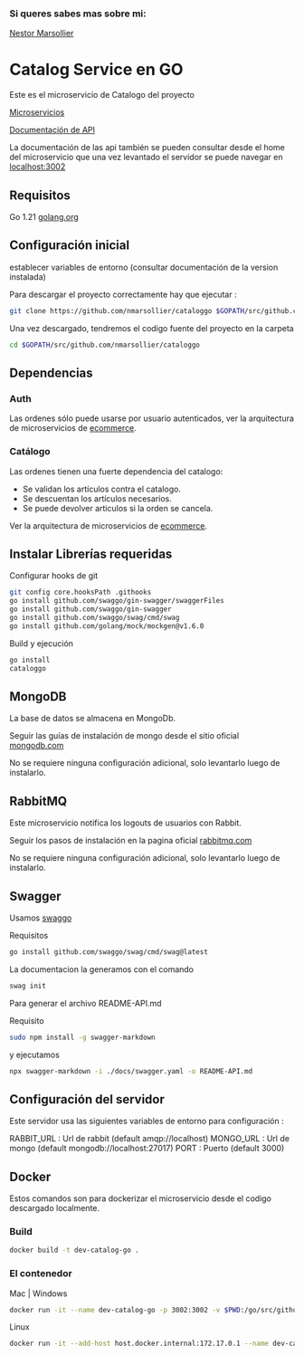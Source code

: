 ### Si queres sabes mas sobre mi:
[Nestor Marsollier](https://github.com/nmarsollier/profile)

# Catalog Service en GO

Este es el microservicio de Catalogo del proyecto

[Microservicios](https://github.com/nmarsollier/ecommerce)


[Documentación de API](./README-API.md)

La documentación de las api también se pueden consultar desde el home del microservicio
que una vez levantado el servidor se puede navegar en [localhost:3002](http://localhost:3002/docs/index.html)

## Requisitos

Go 1.21  [golang.org](https://golang.org/doc/install)


## Configuración inicial

establecer variables de entorno (consultar documentación de la version instalada)

Para descargar el proyecto correctamente hay que ejecutar :

```bash
git clone https://github.com/nmarsollier/cataloggo $GOPATH/src/github.com/nmarsollier/cataloggo
```

Una vez descargado, tendremos el codigo fuente del proyecto en la carpeta

```bash
cd $GOPATH/src/github.com/nmarsollier/cataloggo
```


## Dependencias

### Auth

Las ordenes sólo puede usarse por usuario autenticados, ver la arquitectura de microservicios de [ecommerce](https://github.com/nmarsollier/ecommerce).

### Catálogo

Las ordenes tienen una fuerte dependencia del catalogo:

- Se validan los artículos contra el catalogo.
- Se descuentan los artículos necesarios.
- Se puede devolver articulos si la orden se cancela.

Ver la arquitectura de microservicios de [ecommerce](https://github.com/nmarsollier/ecommerce).


## Instalar Librerías requeridas

Configurar hooks de git

```bash
git config core.hooksPath .githooks
go install github.com/swaggo/gin-swagger/swaggerFiles 
go install github.com/swaggo/gin-swagger 
go install github.com/swaggo/swag/cmd/swag
go install github.com/golang/mock/mockgen@v1.6.0
```

Build y ejecución

```bash
go install
cataloggo
```

## MongoDB

La base de datos se almacena en MongoDb.

Seguir las guías de instalación de mongo desde el sitio oficial [mongodb.com](https://www.mongodb.com/download-center#community)

No se requiere ninguna configuración adicional, solo levantarlo luego de instalarlo.

## RabbitMQ

Este microservicio notifica los logouts de usuarios con Rabbit.

Seguir los pasos de instalación en la pagina oficial [rabbitmq.com](https://www.rabbitmq.com/)

No se requiere ninguna configuración adicional, solo levantarlo luego de instalarlo.

## Swagger

Usamos [swaggo](https://github.com/swaggo/swag)

Requisitos 

```bash
go install github.com/swaggo/swag/cmd/swag@latest
```

La documentacion la generamos con el comando

```bash
swag init
```

Para generar el archivo README-API.md

Requisito 

```bash
sudo npm install -g swagger-markdown
```

y ejecutamos 

```bash
npx swagger-markdown -i ./docs/swagger.yaml -o README-API.md
```

## Configuración del servidor

Este servidor usa las siguientes variables de entorno para configuración :

RABBIT_URL : Url de rabbit (default amqp://localhost)
MONGO_URL : Url de mongo (default mongodb://localhost:27017)
PORT : Puerto (default 3000)

## Docker

Estos comandos son para dockerizar el microservicio desde el codigo descargado localmente.

### Build

```bash
docker build -t dev-catalog-go .
```

### El contenedor

Mac | Windows
```bash
docker run -it --name dev-catalog-go -p 3002:3002 -v $PWD:/go/src/github.com/nmarsollier/cataloggo dev-catalog-go
```

Linux
```bash
docker run -it --add-host host.docker.internal:172.17.0.1 --name dev-catalog-go -p 3002:3002 -v $PWD:/go/src/github.com/nmarsollier/cataloggo dev-catalog-go
```